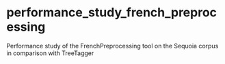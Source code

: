 # performance_study_french_preprocessing
Performance study of the FrenchPreprocessing tool on the Sequoia corpus in comparison with TreeTagger 
